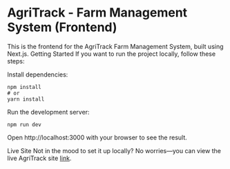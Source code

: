 # AgriTrack - Farm Management System (Frontend)
This is the frontend for the AgriTrack Farm Management System, built using Next.js.
Getting Started
If you want to run the project locally, follow these steps:

Install dependencies:

```
npm install
# or
yarn install
```
Run the development server:

```
npm run dev
```
Open http://localhost:3000 with your browser to see the result.

Live Site
Not in the mood to set it up locally? No worries—you can view the live AgriTrack site [link](https://agri-track-eight.vercel.app/).

